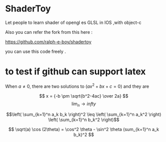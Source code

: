 ShaderToy
=========

Let people to learn shader of opengl es GLSL in IOS ,with object-c  

Also you can refer the  fork from this  here :

https://github.com/ralph-e-boy/shadertoy




you can use this code freely .
# to test if github can support latex 
When $a \ne 0$, there are two solutions to $(ax^2 + bx + c = 0)$ and they are 


$$ x = {-b \pm \sqrt{b^2-4ac} \over 2a} $$
$$ \lim_{n}\to{infty} $$

$$\left( \sum_{k=1}^n a_k b_k \right)^2 \leq \left( \sum_{k=1}^n a_k^2 \right) \left( \sum_{k=1}^n b_k^2 \right)$$
```math

\sqrt(a)

\cos (2\theta) = \cos^2 \theta - \sin^2 \theta

(sum_{k=1}^n a_k b_k)^2

```

